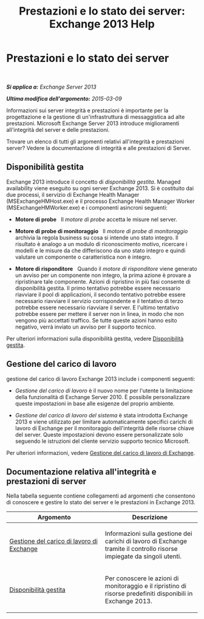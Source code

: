 ﻿---
title: 'Prestazioni e lo stato dei server: Exchange 2013 Help'
TOCTitle: Prestazioni e lo stato dei server
ms:assetid: 9d1fdec8-8273-4c71-88f1-b4edfd542c4f
ms:mtpsurl: https://technet.microsoft.com/it-it/library/JJ150551(v=EXCHG.150)
ms:contentKeyID: 50481299
ms.date: 05/22/2018
mtps_version: v=EXCHG.150
ms.translationtype: MT
---

# Prestazioni e lo stato dei server

 

_**Si applica a:** Exchange Server 2013_

_**Ultima modifica dell'argomento:** 2015-03-09_

Informazioni sui server integrità e prestazioni è importante per la progettazione e la gestione di un'infrastruttura di messaggistica ad alte prestazioni. Microsoft Exchange Server 2013 introduce miglioramenti all'integrità del server e delle prestazioni.

Trovare un elenco di tutti gli argomenti relativi all'integrità e prestazioni server? Vedere la documentazione di integrità e alle prestazioni di Server.

## Disponibilità gestita

Exchange 2013 introduce il concetto di *disponibilità gestita*. Managed availability viene eseguito su ogni server Exchange 2013. Si è costituito dai due processi, il servizio di Exchange Health Manager (MSExchangeHMHost.exe) e il processo Exchange Health Manager Worker (MSExchangeHMWorker.exe) e i componenti asincroni seguenti:

  - **Motore di probe**   Il *motore di probe* accetta le misure nel server.

  - **Motore di probe di monitoraggio**   Il *motore di probe di monitoraggio* archivia la regola business su cosa si intende uno stato integro. Il risultato è analogo a un modulo di riconoscimento motivo, ricercare i modelli e le misure da che differiscono da uno stato integro e quindi valutare un componente o caratteristica non è integro.

  - **Motore di risponditore**   Quando il *motore di risponditore* viene generato un avviso per un componente non integro, la prima azione è provare a ripristinare tale componente. Azioni di ripristino in più fasi consente di disponibilità gestita. Il primo tentativo potrebbe essere necessario riavviare il pool di applicazioni, il secondo tentativo potrebbe essere necessario riavviare il servizio corrispondente e il tentativo di terzo potrebbe essere necessario riavviare il server. E l'ultimo tentativo potrebbe essere per mettere il server non in linea, in modo che non vengono più accettati traffico. Se tutte queste azioni hanno esito negativo, verrà inviato un avviso per il supporto tecnico.

Per ulteriori informazioni sulla disponibilità gestita, vedere [Disponibilità gestita](managed-availability-exchange-2013-help.md).

## Gestione del carico di lavoro

gestione del carico di lavoro Exchange 2013 include i componenti seguenti:

  - *Gestione del carico di lavoro* è il nuovo nome per l'utente la limitazione della funzionalità di Exchange Server 2010. È possibile personalizzare queste impostazioni in base alle esigenze del proprio ambiente.

  - *Gestione del carico di lavoro del sistema* è stata introdotta Exchange 2013 e viene utilizzato per limitare automaticamente specifici carichi di lavoro di Exchange per il monitoraggio dell'integrità delle risorse chiave del server. Queste impostazioni devono essere personalizzate solo seguendo le istruzioni del cliente servizio supporto tecnico Microsoft.

Per ulteriori informazioni, vedere [Gestione del carico di lavoro di Exchange](exchange-workload-management-exchange-2013-help.md).

## Documentazione relativa all'integrità e prestazioni di server

Nella tabella seguente contiene collegamenti ad argomenti che consentono di conoscere e gestire lo stato dei server e le prestazioni in Exchange 2013.


<table>
<colgroup>
<col style="width: 50%" />
<col style="width: 50%" />
</colgroup>
<thead>
<tr class="header">
<th>Argomento</th>
<th>Descrizione</th>
</tr>
</thead>
<tbody>
<tr class="odd">
<td><p><a href="exchange-workload-management-exchange-2013-help.md">Gestione del carico di lavoro di Exchange</a></p></td>
<td><p>Informazioni sulla gestione dei carichi di lavoro di Exchange tramite il controllo risorse impiegate da singoli utenti.</p></td>
</tr>
<tr class="even">
<td><p><a href="managed-availability-exchange-2013-help.md">Disponibilità gestita</a></p></td>
<td><p>Per conoscere le azioni di monitoraggio e il ripristino di risorse predefiniti disponibili in Exchange 2013.</p></td>
</tr>
</tbody>
</table>

